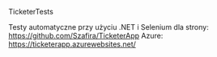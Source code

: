 TicketerTests

Testy automatyczne przy użyciu .NET i Selenium dla strony: https://github.com/Szafira/TicketerApp
Azure: https://ticketerapp.azurewebsites.net/

